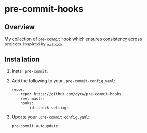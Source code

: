 # pre-commit-hooks

## Overview

My collection of [`pre-commit`](https://pre-commit.com/) hook which ensures consistency across projects. Inspired by [`nitpick`](https://github.com/andreoliwa/nitpick).

## Installation

1. Install `pre-commit`.
2. Add the following to your `.pre-commit-config.yaml`:

   ```bash
   repos:
     - repo: https://github.com/dycw/pre-commit-hooks
       rev: master
       hooks:
         - id: check-settings
   ```

3. Update your `.pre-commit-config.yaml`:

   ```bash
   pre-commit autoupdate
   ```
